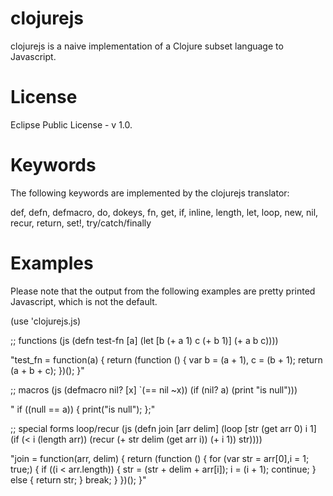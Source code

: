 clojurejs
=========

clojurejs is a naive implementation of a Clojure subset language to Javascript.

License
=======

Eclipse Public License - v 1.0.

Keywords
========

The following keywords are implemented by the clojurejs translator:

  def, defn, defmacro, do, dokeys, fn, get, if, inline, length, let, loop, new, nil, recur, return, set!, try/catch/finally

Examples
========

Please note that the output from the following examples are pretty printed Javascript, which is not the default.

  (use 'clojurejs.js)

  ;; functions
  (js
   (defn test-fn [a]
     (let [b (+ a 1)
           c (+ b 1)]
       (+ a b c))))

  "test_fn = function(a) {
       return (function () {
           var
               b = (a + 1),
               c = (b + 1);
           return (a + b + c);
       })();
   }"

  ;; macros
  (js
   (defmacro nil? [x] `(== nil ~x))
   (if (nil? a) (print "is null")))

  " if ((null == a)) { print(\"is null\"); };"

  ;; special forms loop/recur
  (js
   (defn join [arr delim]
     (loop [str (get arr 0)
            i 1]
       (if (< i (length arr))
         (recur (+ str delim (get arr i))
                (+ i 1))
         str))))

  "join = function(arr, delim) {
      return (function () {
          for (var str = arr[0],i = 1; true;) {
              if ((i < arr.length)) {
                  str = (str + delim + arr[i]);
                  i = (i + 1);
                  continue;
              } else {
                  return str;
              } break;
          }
      })();
   }"
  